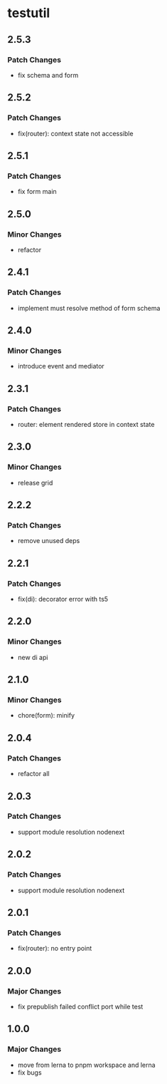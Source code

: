 # testutil

## 2.5.3

### Patch Changes

- fix schema and form

## 2.5.2

### Patch Changes

- fix(router): context state not accessible

## 2.5.1

### Patch Changes

- fix form main

## 2.5.0

### Minor Changes

- refactor

## 2.4.1

### Patch Changes

- implement must resolve method of form schema

## 2.4.0

### Minor Changes

- introduce event and mediator

## 2.3.1

### Patch Changes

- router: element rendered store in context state

## 2.3.0

### Minor Changes

- release grid

## 2.2.2

### Patch Changes

- remove unused deps

## 2.2.1

### Patch Changes

- fix(di): decorator error with ts5

## 2.2.0

### Minor Changes

- new di api

## 2.1.0

### Minor Changes

- chore(form): minify

## 2.0.4

### Patch Changes

- refactor all

## 2.0.3

### Patch Changes

- support module resolution nodenext

## 2.0.2

### Patch Changes

- support module resolution nodenext

## 2.0.1

### Patch Changes

- fix(router): no entry point

## 2.0.0

### Major Changes

- fix prepublish failed conflict port while test

## 1.0.0

### Major Changes

- move from lerna to pnpm workspace and lerna
- fix bugs
